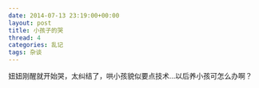 ```yaml
---
date: 2014-07-13 23:19:00+00:00
layout: post
title: 小孩子的哭
thread: 4
categories: 乱记
tags: 杂谈
---
```


妞妞刚醒就开始哭，太纠结了，哄小孩貌似要点技术...以后养小孩可怎么办啊？



